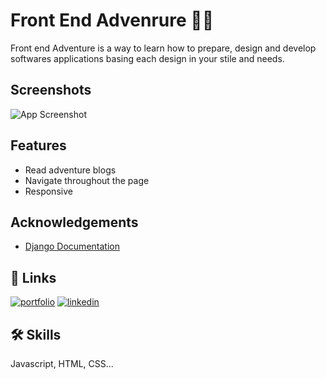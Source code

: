 
# Front End Advenrure 🐱‍🚀

Front end Adventure is a way to learn how to prepare, design and develop softwares applications basing
each design in your stile and needs.




## Screenshots

![App Screenshot](https://via.placeholder.com/468x300?text=App+Screenshot+Here)


## Features

- Read adventure blogs
- Navigate throughout the page
- Responsive


## Acknowledgements

 - [Django Documentation](https://docs.djangoproject.com/en/3.2/topics/templates/)

## 🔗 Links
[![portfolio](https://img.shields.io/badge/my_portfolio-000?style=for-the-badge&logo=ko-fi&logoColor=white)](https://portfolio-daniels-not.vercel.app/)
[![linkedin](https://img.shields.io/badge/linkedin-0A66C2?style=for-the-badge&logo=linkedin&logoColor=white)](https://www.linkedin.com/in/ramy-campusano-volquez-a110ba14a/)


## 🛠 Skills
Javascript, HTML, CSS...

